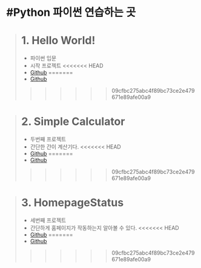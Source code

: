 #Python
파이썬 연습하는 곳
============================
> # **1. Hello World!**
> * 파이썬 입문
> * 시작 프로젝트
<<<<<<< HEAD
> * [Github](https://github.com/Doilob/Python/blob/main/nomad_coder_python_PR/Hello%20World.py)
=======
> * [Github](https://github.com/Doilob/Python/blob/nomad_coder_python_PR/Hello_World.py)
>>>>>>> 09cfbc275abc4f89bc73ce2e479671e89afe00a9

> # **2. Simple Calculator**
> * 두번째 프로젝트
> * 간단한 간이 계산기다.
<<<<<<< HEAD
> * [Github](https://github.com/Doilob/Python/blob/main/nomad_coder_python_PR/Simple%20Calculator.py)
=======
> * [Github](https://github.com/Doilob/Python/blob/nomad_coder_python_PR/Hello_World.py)
>>>>>>> 09cfbc275abc4f89bc73ce2e479671e89afe00a9

> # **3. HomepageStatus**
> * 세번째 프로젝트
> * 간단하게 홈페이지가 작동하는지 알아볼 수 있다.
<<<<<<< HEAD
> * [Github](https://github.com/Doilob/Python/blob/main/nomad_coder_python_PR/HomepageStatus.py)
=======
> * [Github](https://github.com/Doilob/Python/blob/nomad_coder_python_PR/Hello_World.py)
>>>>>>> 09cfbc275abc4f89bc73ce2e479671e89afe00a9

